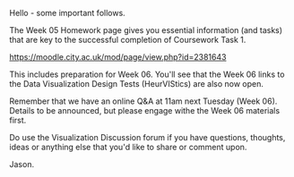 Hello - some important follows.

The Week 05 Homework page gives you essential information (and tasks) that are key to the successful completion of Coursework Task 1.

https://moodle.city.ac.uk/mod/page/view.php?id=2381643

This includes preparation for Week 06.
You'll see that the Week 06 links to the Data Visualization Design Tests (HeurVIStics) are also now open.

Remember that we have an online Q&A at 11am next Tuesday (Week 06).
Details to be announced, but please engage withe the Week 06 materials first.

Do use the Visualization Discussion forum if you have questions, thoughts, ideas or anything else that you'd like to share or comment upon.

Jason.

